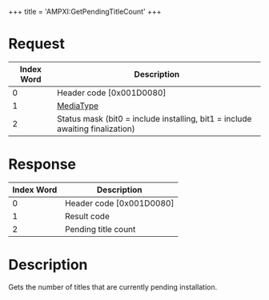 +++
title = 'AMPXI:GetPendingTitleCount'
+++

# Request

| Index Word | Description                                                                   |
|------------|-------------------------------------------------------------------------------|
| 0          | Header code \[0x001D0080\]                                                    |
| 1          | [MediaType](Filesystem_services#MediaType "wikilink")                         |
| 2          | Status mask (bit0 = include installing, bit1 = include awaiting finalization) |

# Response

| Index Word | Description                |
|------------|----------------------------|
| 0          | Header code \[0x001D0080\] |
| 1          | Result code                |
| 2          | Pending title count        |

# Description

Gets the number of titles that are currently pending installation.